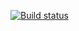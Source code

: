  [![Build status](https://ci.appveyor.com/api/projects/status/amvtjg7o197ltmj1?svg=true)](https://ci.appveyor.com/project/frantzev/api-ci-testing)

